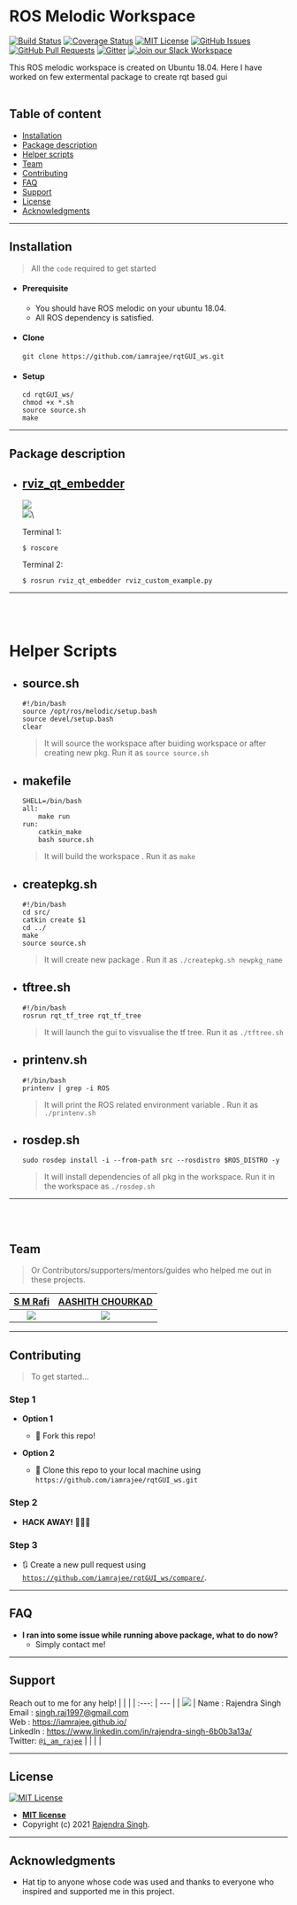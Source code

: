 # ROS Melodic Workspace

[![Build Status](http://img.shields.io/travis/badges/badgerbadgerbadger.svg?style=flat-square)](https://travis-ci.org/badges/badgerbadgerbadger) [![Coverage Status](http://img.shields.io/coveralls/badges/badgerbadgerbadger.svg?style=flat-square)](https://coveralls.io/r/badges/badgerbadgerbadger) [![MIT License](https://img.shields.io/github/license/iamrajee/rqtGUI_ws.svg)](http://badges.mit-license.org) [![GitHub Issues](https://img.shields.io/github/issues/iamrajee/rqtGUI_ws.svg)](https://github.com/iamrajee/rqtGUI_ws/issues) [![GitHub Pull Requests](https://img.shields.io/github/issues-pr/iamrajee/rqtGUI_ws.svg)](https://github.com/iamrajee/rqtGUI_ws/pulls) [![Gitter](https://badges.gitter.im/iamrajee-ROS/community.svg)](https://gitter.im/iamrajee-ROS/community?utm_source=badge&utm_medium=badge&utm_campaign=pr-badge) [![Join our Slack Workspace](https://img.shields.io/badge/Slack%20Workspace-roboticsclubiitpkd.slack.com-blue.svg?logo=slack&longCache=true&style=flat)](https://roboticsclubiitpkd.slack.com) 
<!---
[![first-timers-only](https://img.shields.io/badge/first--timers--only-friendly-blue.svg)](https://www.firsttimersonly.com/)
[![Gem Version](http://img.shields.io/gem/v/badgerbadgerbadger.svg?style=flat-square)](https://rubygems.org/gems/badgerbadgerbadger)
--->

This ROS melodic workspace is created on Ubuntu 18.04.  Here I have worked on few extermental package to create rqt based gui
<br/><br/>

## Table of content
- [Installation](https://github.com/iamrajee/rqtGUI_ws#installation)
- [Package description](https://github.com/iamrajee/rqtGUI_ws#package-description)
- [Helper scripts](https://github.com/iamrajee/rqtGUI_ws#helper-scripts)
- [Team](https://github.com/iamrajee/rqtGUI_ws#team)
- [Contributing](https://github.com/iamrajee/rqtGUI_ws#contributing)
- [FAQ](https://github.com/iamrajee/rqtGUI_ws#faq)
- [Support](https://github.com/iamrajee/rqtGUI_ws#support)
- [License](https://github.com/iamrajee/rqtGUI_ws#license)
- [Acknowledgments](https://github.com/iamrajee/rqtGUI_ws#acknowledgments)
<!--- - [xyz](link) --->

---

## Installation

> All the `code` required to get started
- #### Prerequisite
    - You should have ROS melodic on your ubuntu 18.04.
    - All ROS dependency is satisfied.

- #### Clone

    ```
    git clone https://github.com/iamrajee/rqtGUI_ws.git
    ```

- #### Setup
    ```
    cd rqtGUI_ws/
    chmod +x *.sh
    source source.sh
    make
    ```
---


## Package description

* ## [rviz_qt_embedder](src/rviz_qt_embedder)
    ![](readme_resources/4.png)\
    ![](readme_resources/5.gif)\
    <!-- ![](readme_resources/3.png)\ -->
    
    Terminal 1:
    ```
    $ roscore
    ```
    Terminal 2:
    ```
    $ rosrun rviz_qt_embedder rviz_custom_example.py 
    ```

---
<br/><br/>
# Helper Scripts

* ## source.sh
    ```
    #!/bin/bash
    source /opt/ros/melodic/setup.bash
    source devel/setup.bash
    clear
    ```
    > It will source the workspace after buiding workspace or after creating new pkg. Run it as `source source.sh`

* ## makefile
    ```
    SHELL=/bin/bash
    all:
        make run
    run:
        catkin_make
        bash source.sh
    ```
    > It will build the workspace . Run it as `make`

* ## createpkg.sh
    ```
    #!/bin/bash
    cd src/
    catkin create $1
    cd ../
    make
    source source.sh
    ```
    > It will create new package . Run it as `./createpkg.sh newpkg_name`

* ## tftree.sh
    ```
    #!/bin/bash
    rosrun rqt_tf_tree rqt_tf_tree
    ```
    > It will  launch the gui to visvualise the tf tree. Run it as `./tftree.sh`

* ## printenv.sh
    ```
    #!/bin/bash
    printenv | grep -i ROS
    ```
    > It will print the ROS related environment variable . Run it as `./printenv.sh`

* ## rosdep.sh
    ```
    sudo rosdep install -i --from-path src --rosdistro $ROS_DISTRO -y
    ```
    > It will install dependencies of all pkg in the workspace. Run it in the workspace as `./rosdep.sh`

<!-- * ## ssh_into_another_computer.sh
    ```
    #!/bin/bash
    ssh rajendra@rajendra
    ```
    > It will ssh into another system. Useful when using multiple ros masters. Run it as `./rajendra.sh` -->

---
<br/><br/>
## Team

> Or Contributors/supporters/mentors/guides who helped me out in these projects.

| <a href="https://www.linkedin.com/in/s-m-rafi-911442130/" target="_blank">**S M Rafi**</a> |<a href="https://www.linkedin.com/in/aashith-chourkad-43185a12b/" target="_blank">**AASHITH CHOURKAD**</a> |
| :---: | :---: |
| ![](https://avatars1.githubusercontent.com/u/33804907?s=200&v=3) |![](https://avatars0.githubusercontent.com/u/917816?s=200&v=3)  |

<!-- | <a href="https://github.com/abhinand4as" target="_blank">**Abhinand A S**</a> | <a href="https://www.linkedin.com/in/sachin-rustagi-882b55145/" target="_blank">**Sachin Rustagi**</a> | <a href="https://www.linkedin.com/in/amin-swamiprasad-pkd-17732b152/" target="_blank">**Swami Prasad**</a> |
| :---: |:---:| :---:|
| ![](https://avatars1.githubusercontent.com/u/18076234?s=200&v=3) | ![](https://avatars0.githubusercontent.com/u/2555224?s=200&v=3) | ![](https://avatars0.githubusercontent.com/u/917816?s=200&v=3)  | -->


---

## Contributing

> To get started...

### Step 1

- **Option 1**
    - 🍴 Fork this repo!

- **Option 2**
    - 👯 Clone this repo to your local machine using `https://github.com/iamrajee/rqtGUI_ws.git`

### Step 2

- **HACK AWAY!** 🔨🔨🔨

### Step 3

- 🔃 Create a new pull request using <a href="https://github.com/iamrajee/rqtGUI_ws/compare/" target="_blank">`https://github.com/iamrajee/rqtGUI_ws/compare/`</a>.
---

## FAQ

- **I ran into some issue while running above package, what to do now?**
    - Simply contact me!

---

## Support
Reach out to me for any help!
|  |  |
| :---: | --- |
| ![](https://avatars0.githubusercontent.com/u/25712145?s=200&v=3) | Name : Rajendra Singh<br/> Email  : singh.raj1997@gmail.com<br/> Web    : https://iamrajee.github.io/<br/> LinkedIn    : https://www.linkedin.com/in/rajendra-singh-6b0b3a13a/<br/> Twitter: <a href="https://twitter.com/i_am_rajee" target="_blank">`@i_am_rajee`</a> |
|  |  |
 
---

## License

[![MIT License](https://img.shields.io/github/license/iamrajee/rqtGUI_ws.svg)](http://badges.mit-license.org)

- **[MIT license](http://opensource.org/licenses/mit-license.php)**
- Copyright (c) 2021 [Rajendra Singh](https://iamrajee.github.io/).
---

## Acknowledgments

* Hat tip to anyone whose code was used and thanks to everyone who inspired and supported me in this project.
